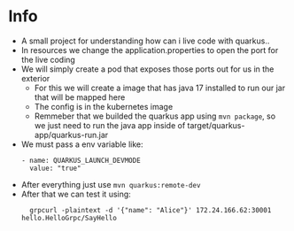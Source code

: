 # Info
- A small project for understanding how can i live code with quarkus..
- In resources we change the application.properties to open the port for the live coding
- We will simply create a pod that exposes those ports out for us in the exterior
  - For this we will create a image that has java 17 installed to run our jar that will be mapped here
  - The config is in the kubernetes image
  - Remmeber that we builded the quarkus app using `mvn package`, so we just need to run the java app inside of target/quarkus-app/quarkus-run.jar
- We must pass a env variable like: 
  ```
  - name: QUARKUS_LAUNCH_DEVMODE 
    value: "true"
  ```
- After everything just use `mvn quarkus:remote-dev`
- After that we can test it using:
  ```
    grpcurl -plaintext -d '{"name": "Alice"}' 172.24.166.62:30001 hello.HelloGrpc/SayHello
  ```